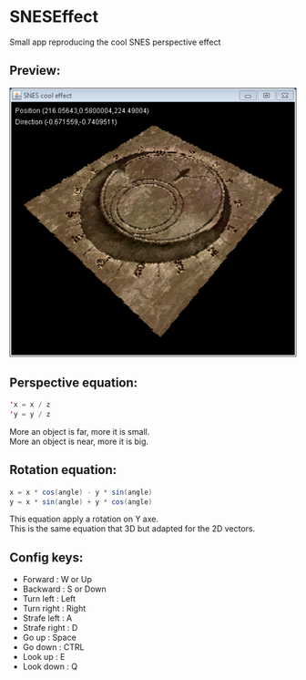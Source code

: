 # SNESEffect
Small app reproducing the cool SNES perspective effect

Preview:
--------
![alt tag](https://raw.githubusercontent.com/firepolo/SNESEffect/master/preview.png)

Perspective equation:
---------------------
```java
'x = x / z
'y = y / z
```

More an object is far, more it is small.<br />
More an object is near, more it is big.

Rotation equation:
-------------------
```java
x = x * cos(angle) - y * sin(angle)
y = x * sin(angle) + y * cos(angle)
```

This equation apply a rotation on Y axe.<br />
This is the same equation that 3D but adapted for the 2D vectors.

Config keys:
-------------
- Forward : W or Up
- Backward : S or Down
- Turn left : Left
- Turn right : Right
- Strafe left : A
- Strafe right : D
- Go up : Space
- Go down : CTRL
- Look up : E
- Look down : Q
